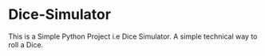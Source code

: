 # Dice-Simulator
This is a Simple Python Project i.e Dice Simulator. A simple technical way to roll a Dice.
